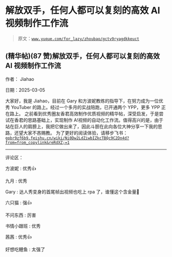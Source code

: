 # 解放双手，任何人都可以复刻的高效 AI 视频制作工作流

> 原文：[`www.yuque.com/for_lazy/zhoubao/gctv9ryagdkkeuct`](https://www.yuque.com/for_lazy/zhoubao/gctv9ryagdkkeuct)

## (精华帖)(87 赞)解放双手，任何人都可以复刻的高效 AI 视频制作工作流

作者： Jiahao

日期：2025-03-05

大家好，我是 Jiahao，目前在 Gary 和方波妮教练的指导下，在努力成为一位优秀 YouTuber 的路上。经过一个多月的实战陪跑，已开通两个 YPP，更多 YPP 正在路上。
之前看到优秀圈友香君高效制作优质视频的精华帖，深受启发，于是尝试在香君的思路基础上，实现制作 A!视频的自动化工作流。值得高兴的是，由于站在巨人的肩膀上，我把它做出来了，因此斗胆在此向各位大神分享一下我的思路，还望大家不吝赐教。
为了更好的阅读体验，请移步飞书： [`gpbr9zf6b9.feishu.cn/wiki/Ni0Dw2LdZiwbIZkcTBQc9C2Dn4d?from=from_copylink&reRdXZ;=1`](https://gpbr9zf6b9.feishu.cn/wiki/Ni0Dw2LdZiwbIZkcTBQc9C2Dn4d?from=from_copylink&reRdXZ;=1)

* * *

评论区：

方波妮 : 优秀👍

九月 : 优秀

Gary : 达人秀变身的首尾帧出视频也吃上 rpa 了，谁懂这个含金量🤔

六只猫 : 强👍

不问东西 : 厉害

书情小跟班 : 优秀

茜茜 : 优秀👍

好想吃鲤鱼 : 太强了